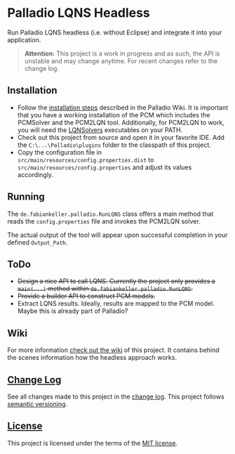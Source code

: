 # Palladio LQNS Headless

Run Palladio LQNS headless (i.e. without Eclipse) and integrate it into your application.

> **Attention:** This project is a work in progress and as such, the API is unstable and may change anytime. For recent changes refer to the change log.

## Installation

- Follow the [installation steps](https://sdqweb.ipd.kit.edu/wiki/PCM2LQN) described in the Palladio Wiki. It is important that you have a working installation of the PCM which includes the PCMSolver and the PCM2LQN tool. Additionally, for PCM2LQN to work, you will need the [LQNSolvers](http://www.sce.carleton.ca/rads/lqns/) executables on your PATH.
- Check out this project from source and open it in your favorite IDE. Add the `C:\...\Palladio\plugins` folder to the classpath of this project.
- Copy the configuration file in `src/main/resources/config.properties.dist` to `src/main/resources/config.properties` and adjust its values accordingly.

## Running

The `de.fabiankeller.palladio.RunLQNS` class offers a main method that reads the `config.properties` file and invokes the PCM2LQN solver.

The actual output of the tool will appear upon successful completion in your defined `Output_Path`.

## ToDo

- ~~Design a nice API to call LQNS. Currently the project only provides a `main(...)` method within `de.fabiankeller.palladio.RunLQNS`.~~
- ~~Provide a builder API to construct PCM models.~~
- Extract LQNS results. Ideally, results are mapped to the PCM model. Maybe this is already part of Palladio?

## Wiki

For more information [check out the wiki](https://github.com/SQuAT-Team/palladio-lqns-headless/wiki) of this project. It contains behind the scenes information how the headless approach works.


## [Change Log](CHANGELOG.md)

See all changes made to this project in the [change log](CHANGELOG.md). This project follows [semantic versioning](http://semver.org/).


## [License](LICENSE)

This project is licensed under the terms of the [MIT license](LICENSE).